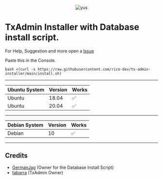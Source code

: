<p align="center"> <img src="https://komarev.com/ghpvc/?username=rico-dev" alt="yus" /> </p>

# TxAdmin Installer with Database install script.

For Help, Suggestion and more open a [Issue](https://github.com/rico-dev/tx-admin-installer/issues/new)

Paste this in the Console.

```
bash <(curl -s https://raw.githubusercontent.com/rico-dev/tx-admin-installer/main/install.sh)
```
---
| Ubuntu  System   | Version | Works
| ---------------- | ------- | ------------------
| Ubuntu           | 18.04   | :white_check_mark: 	        
| Ubuntu           | 20.04   | :white_check_mark:
--- 
| Debian System    | Version | Works    
| ---------------- | ------- | ------------------
| Debian           | 10      | :white_check_mark:      
---

## Credits

 - [GermanJag](https://github.com/GermanJag/) (Owner for the Database Install Script)
 - [tabarra](https://github.com/tabarra/txAdmin) (TxAdmin Owner)